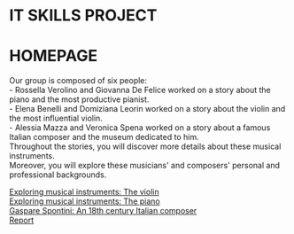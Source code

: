 <!DOCTYPE html>
<html>
  <head>
	<h1>IT SKILLS PROJECT</h1>
  </head>
<body>
<h1>HOMEPAGE</h1>
<p>
  Our group is composed of six people: <br>
  - Rossella Verolino and Giovanna De Felice worked on a story about the piano and the most productive pianist. <br>
  - Elena Benelli and Domiziana Leorin worked on a story about the violin and the most influential violin. <br>
  - Alessia Mazza and Veronica Spena worked on a story about a famous Italian composer and the museum dedicated to him. <br>
  Throughout the stories, you will discover more details about these musical instruments. <br>
  Moreover, you will explore these musicians' and composers' personal and professional backgrounds. <br>
</p>
 
<a href="ITskills/articles/Violin.html">Exploring musical instruments: The violin</a> <br>
<a href="ITskills/articles/Piano.html">Exploring musical instruments: The piano</a> <br>
<a href="ITskills/articles/GaspareSpontini.html">Gaspare Spontini: An 18th century Italian composer</a> <br>
<a href="ITskills/Report.html">Report</a>

</body>
</html>
